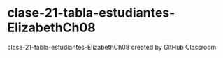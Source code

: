 # clase-21-tabla-estudiantes-ElizabethCh08
clase-21-tabla-estudiantes-ElizabethCh08 created by GitHub Classroom

